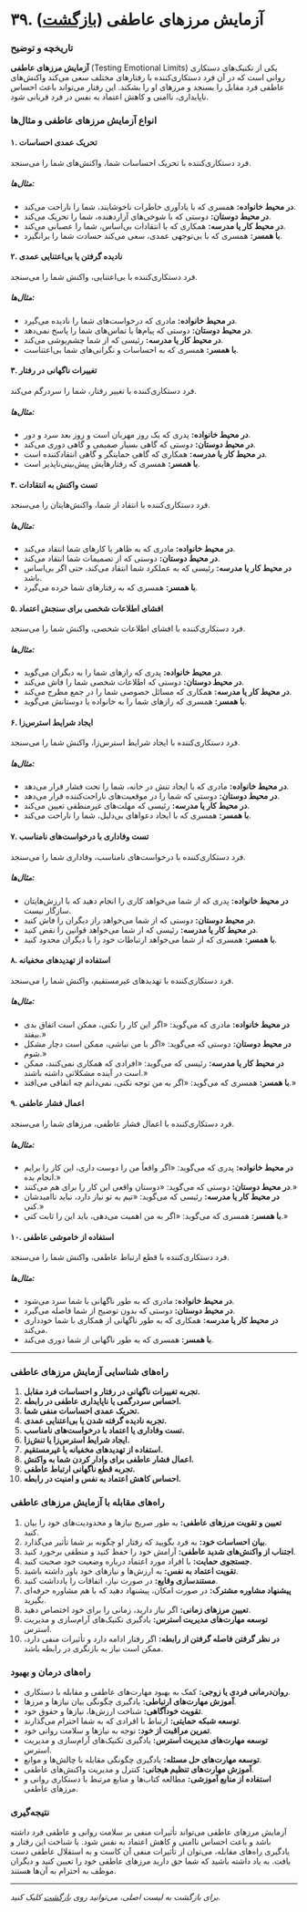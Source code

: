 # **۳۹. آزمایش مرزهای عاطفی** ([بازگشت](README.md))

### **تاریخچه و توضیح**

**آزمایش مرزهای عاطفی** (Testing Emotional Limits) یکی از تکنیک‌های دستکاری روانی است که در آن فرد دستکاری‌کننده با رفتارهای مختلف سعی می‌کند واکنش‌های عاطفی فرد مقابل را بسنجد و مرزهای او را بشکند. این رفتار می‌تواند باعث احساس ناپایداری، ناامنی و کاهش اعتماد به نفس در فرد قربانی شود.

### **انواع آزمایش مرزهای عاطفی و مثال‌ها**

#### **۱. تحریک عمدی احساسات**

فرد دستکاری‌کننده با تحریک احساسات شما، واکنش‌های شما را می‌سنجد.

##### **مثال‌ها:**

- **در محیط خانواده:** همسری که با یادآوری خاطرات ناخوشایند، شما را ناراحت می‌کند.
- **در محیط دوستان:** دوستی که با شوخی‌های آزاردهنده، شما را تحریک می‌کند.
- **در محیط کار یا مدرسه:** همکاری که با انتقادات بی‌اساس، شما را عصبانی می‌کند.
- **با همسر:** همسری که با بی‌توجهی عمدی، سعی می‌کند حسادت شما را برانگیزد.

#### **۲. نادیده گرفتن یا بی‌اعتنایی عمدی**

فرد دستکاری‌کننده با بی‌اعتنایی، واکنش شما را می‌سنجد.

##### **مثال‌ها:**

- **در محیط خانواده:** مادری که درخواست‌های شما را نادیده می‌گیرد.
- **در محیط دوستان:** دوستی که پیام‌ها یا تماس‌های شما را پاسخ نمی‌دهد.
- **در محیط کار یا مدرسه:** رئیسی که از شما چشم‌پوشی می‌کند.
- **با همسر:** همسری که به احساسات و نگرانی‌های شما بی‌اعتناست.

#### **۳. تغییرات ناگهانی در رفتار**

فرد دستکاری‌کننده با تغییر رفتار، شما را سردرگم می‌کند.

##### **مثال‌ها:**

- **در محیط خانواده:** پدری که یک روز مهربان است و روز بعد سرد و دور.
- **در محیط دوستان:** دوستی که گاهی بسیار صمیمی و گاهی دوری می‌کند.
- **در محیط کار یا مدرسه:** همکاری که گاهی حمایتگر و گاهی انتقادکننده است.
- **با همسر:** همسری که رفتارهایش پیش‌بینی‌ناپذیر است.

#### **۴. تست واکنش به انتقادات**

فرد دستکاری‌کننده با انتقاد از شما، واکنش‌هایتان را می‌سنجد.

##### **مثال‌ها:**

- **در محیط خانواده:** مادری که به ظاهر یا کارهای شما انتقاد می‌کند.
- **در محیط دوستان:** دوستی که از تصمیمات شما انتقاد می‌کند.
- **در محیط کار یا مدرسه:** رئیسی که به عملکرد شما انتقاد می‌کند، حتی اگر بی‌اساس باشد.
- **با همسر:** همسری که به رفتارهای شما خرده می‌گیرد.

#### **۵. افشای اطلاعات شخصی برای سنجش اعتماد**

فرد دستکاری‌کننده با افشای اطلاعات شخصی، واکنش شما را می‌سنجد.

##### **مثال‌ها:**

- **در محیط خانواده:** پدری که رازهای شما را به دیگران می‌گوید.
- **در محیط دوستان:** دوستی که اطلاعات شخصی شما را فاش می‌کند.
- **در محیط کار یا مدرسه:** همکاری که مسائل خصوصی شما را در جمع مطرح می‌کند.
- **با همسر:** همسری که رازهای شما را به خانواده یا دوستانش می‌گوید.

#### **۶. ایجاد شرایط استرس‌زا**

فرد دستکاری‌کننده با ایجاد شرایط استرس‌زا، واکنش شما را می‌سنجد.

##### **مثال‌ها:**

- **در محیط خانواده:** مادری که با ایجاد تنش در خانه، شما را تحت فشار قرار می‌دهد.
- **در محیط دوستان:** دوستی که شما را در موقعیت‌های ناراحت‌کننده قرار می‌دهد.
- **در محیط کار یا مدرسه:** رئیسی که مهلت‌های غیرمنطقی تعیین می‌کند.
- **با همسر:** همسری که با ایجاد دعواهای بی‌دلیل، شما را ناراحت می‌کند.

#### **۷. تست وفاداری با درخواست‌های نامناسب**

فرد دستکاری‌کننده با درخواست‌های نامناسب، وفاداری شما را می‌سنجد.

##### **مثال‌ها:**

- **در محیط خانواده:** پدری که از شما می‌خواهد کاری را انجام دهید که با ارزش‌هایتان سازگار نیست.
- **در محیط دوستان:** دوستی که از شما می‌خواهد راز دیگران را فاش کنید.
- **در محیط کار یا مدرسه:** رئیسی که از شما می‌خواهد قوانین را نقض کنید.
- **با همسر:** همسری که از شما می‌خواهد ارتباطات خود را با دیگران محدود کنید.

#### **۸. استفاده از تهدیدهای مخفیانه**

فرد دستکاری‌کننده با تهدیدهای غیرمستقیم، واکنش شما را می‌سنجد.

##### **مثال‌ها:**

- **در محیط خانواده:** مادری که می‌گوید: «اگر این کار را نکنی، ممکن است اتفاق بدی بیفتد.»
- **در محیط دوستان:** دوستی که می‌گوید: «اگر با من نباشی، ممکن است دچار مشکل شوم.»
- **در محیط کار یا مدرسه:** رئیسی که می‌گوید: «افرادی که همکاری نمی‌کنند، ممکن است در آینده مشکلاتی داشته باشند.»
- **با همسر:** همسری که می‌گوید: «اگر به من توجه نکنی، نمی‌دانم چه اتفاقی می‌افتد.»

#### **۹. اعمال فشار عاطفی**

فرد دستکاری‌کننده با اعمال فشار عاطفی، مرزهای شما را می‌سنجد.

##### **مثال‌ها:**

- **در محیط خانواده:** پدری که می‌گوید: «اگر واقعاً من را دوست داری، این کار را برایم انجام بده.»
- **در محیط دوستان:** دوستی که می‌گوید: «دوستان واقعی این کار را برای هم می‌کنند.»
- **در محیط کار یا مدرسه:** رئیسی که می‌گوید: «تیم به تو نیاز دارد، نباید ناامیدشان کنی.»
- **با همسر:** همسری که می‌گوید: «اگر به من اهمیت می‌دهی، باید این را ثابت کنی.»

#### **۱۰. استفاده از خاموشی عاطفی**

فرد دستکاری‌کننده با قطع ارتباط عاطفی، واکنش شما را می‌سنجد.

##### **مثال‌ها:**

- **در محیط خانواده:** مادری که به طور ناگهانی با شما سرد می‌شود.
- **در محیط دوستان:** دوستی که بدون توضیح از شما فاصله می‌گیرد.
- **در محیط کار یا مدرسه:** همکاری که به طور ناگهانی از همکاری با شما خودداری می‌کند.
- **با همسر:** همسری که به طور ناگهانی از شما دوری می‌کند.

---

### **راه‌های شناسایی آزمایش مرزهای عاطفی**

1. **تجربه تغییرات ناگهانی در رفتار و احساسات فرد مقابل.**
2. **احساس سردرگمی یا ناپایداری عاطفی در رابطه.**
3. **تحریک عمدی احساسات منفی شما.**
4. **تجربه نادیده گرفته شدن یا بی‌اعتنایی عمدی.**
5. **تست وفاداری یا اعتماد با درخواست‌های نامناسب.**
6. **ایجاد شرایط استرس‌زا یا تنش‌زا.**
7. **استفاده از تهدیدهای مخفیانه یا غیرمستقیم.**
8. **اعمال فشار عاطفی برای وادار کردن شما به واکنش.**
9. **تجربه قطع ناگهانی ارتباط عاطفی.**
10. **احساس کاهش اعتماد به نفس و امنیت در رابطه.**

### **راه‌های مقابله با آزمایش مرزهای عاطفی**

1. **تعیین و تقویت مرزهای عاطفی:** به طور صریح نیازها و محدودیت‌های خود را بیان کنید.
2. **بیان احساسات خود:** به فرد بگویید که رفتار او چگونه بر شما تأثیر می‌گذارد.
3. **اجتناب از واکنش‌های شدید عاطفی:** آرامش خود را حفظ کنید و منطقی برخورد کنید.
4. **جستجوی حمایت:** با افراد مورد اعتماد درباره وضعیت خود صحبت کنید.
5. **تقویت اعتماد به نفس:** به ارزش‌ها و نیازهای خود باور داشته باشید.
6. **مستندسازی وقایع:** در صورت نیاز، اتفاقات را یادداشت کنید.
7. **پیشنهاد مشاوره مشترک:** در صورت امکان، پیشنهاد دهید که با هم مشاوره حرفه‌ای بگیرید.
8. **تعیین مرزهای زمانی:** اگر نیاز دارید، زمانی را برای خود اختصاص دهید.
9. **توسعه مهارت‌های مدیریت استرس:** یادگیری تکنیک‌های آرام‌سازی و مدیریت استرس.
10. **در نظر گرفتن فاصله گرفتن از رابطه:** اگر رفتار ادامه دارد و تأثیرات منفی دارد، ممکن است نیاز به بازنگری در رابطه باشد.

### **راه‌های درمان و بهبود**

- **روان‌درمانی فردی یا زوجی:** کمک به بهبود مهارت‌های عاطفی و مقابله با دستکاری.
- **آموزش مهارت‌های ارتباطی:** یادگیری چگونگی بیان نیازها و مرزها.
- **تقویت خودآگاهی:** شناخت ارزش‌ها، نیازها و حقوق خود.
- **توسعه شبکه حمایتی:** ارتباط با افرادی که به شما احترام می‌گذارند.
- **تمرین مراقبت از خود:** توجه به نیازها و سلامت روانی خود.
- **توسعه مهارت‌های مدیریت استرس:** یادگیری تکنیک‌های آرام‌سازی و مدیریت استرس.
- **توسعه مهارت‌های حل مسئله:** یادگیری چگونگی مقابله با چالش‌ها و موانع.
- **آموزش مهارت‌های تنظیم هیجانی:** کنترل و مدیریت واکنش‌های عاطفی.
- **استفاده از منابع آموزشی:** مطالعه کتاب‌ها و منابع مرتبط با دستکاری روانی و مرزهای عاطفی.

### **نتیجه‌گیری**

آزمایش مرزهای عاطفی می‌تواند تأثیرات منفی بر سلامت روانی و عاطفی فرد داشته باشد و باعث احساس ناامنی و کاهش اعتماد به نفس شود. با شناخت این رفتار و یادگیری راه‌های مقابله، می‌توان از تأثیرات منفی آن کاست و به استقلال عاطفی دست یافت. به یاد داشته باشید که شما حق دارید مرزهای عاطفی خود را تعیین کنید و دیگران موظف به احترام به آن‌ها هستند.

---

_برای بازگشت به لیست اصلی، می‌توانید روی [بازگشت](README.md) کلیک کنید._
